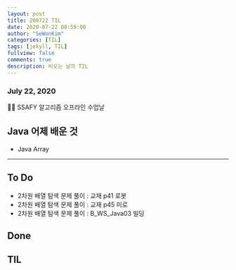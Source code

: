 ```yaml
---
layout: post
title: 200722 TIL
date: 2020-07-22 08:59:00
author: "SeWonKim"
categories: [TIL]
tags: [jekyll, TIL]
fullview: false
comments: true
description: 비오는 날의 TIL
---
```


### July 22, 2020

👨‍💻 SSAFY 알고리즘 오프라인 수업날




## Java 어제 배운 것

- Java Array

---

## To Do

- 2차원 배열 탐색 문제 풀이 : 교재 p41 로봇
- 2차원 배열 탐색 문제 풀이 : 교재 p45 미로
- 2차원 배열 탐색 문제 풀이 : B_WS_Java03 빌딩


## Done


## TIL
